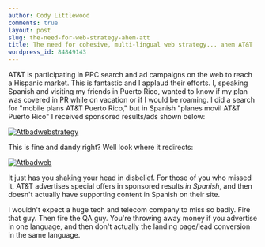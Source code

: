 ```yaml
---
author: Cody Littlewood
comments: true
layout: post
slug: the-need-for-web-strategy-ahem-att
title: The need for cohesive, multi-lingual web strategy... ahem AT&T
wordpress_id: 84849143
---
```


AT&T is participating in PPC search and ad campaigns on the web to reach a Hispanic market. This is fantastic and I applaud their efforts. I, speaking Spanish and visiting my friends in Puerto Rico, wanted to know if my plan was covered in PR while on vacation or if I would be roaming. I did a search for "mobile plans AT&T Puerto Rico," but in Spanish "planes movil AT&T Puerto Rico" I received sponsored results/ads shown below:

[![Attbadwebstrategy](http://getfile9.posterous.com/getfile/files.posterous.com/temp-2011-12-09/fpDllhiapFGhwljotnqvFcvbriuoJwafftcoClvnxJgskIJFvdDunzcguEcG/attbadwebstrategy.PNG)](http://getfile9.posterous.com/getfile/files.posterous.com/temp-2011-12-09/fpDllhiapFGhwljotnqvFcvbriuoJwafftcoClvnxJgskIJFvdDunzcguEcG/attbadwebstrategy.PNG)

This is fine and dandy right? Well look where it redirects:

[![Attbadweb](http://getfile6.posterous.com/getfile/files.posterous.com/temp-2011-12-09/yvqyBnBECrruDfhhzuzaFuijoyaigAxxlleFrzjykgGearCrlfiyxwmsgnDA/attbadweb.PNG)](http://getfile6.posterous.com/getfile/files.posterous.com/temp-2011-12-09/yvqyBnBECrruDfhhzuzaFuijoyaigAxxlleFrzjykgGearCrlfiyxwmsgnDA/attbadweb.PNG)

It just has you shaking your head in disbelief. For those of you who missed it, AT&T advertises special offers in sponsored results _in Spanish_, and then doesn't actually have supporting content in Spanish on their site.

I wouldn't expect a huge tech and telecom company to miss so badly. Fire that guy. Then fire the QA guy. You're throwing away money if you advertise in one language, and then don't actually the landing page/lead conversion in the same language.
